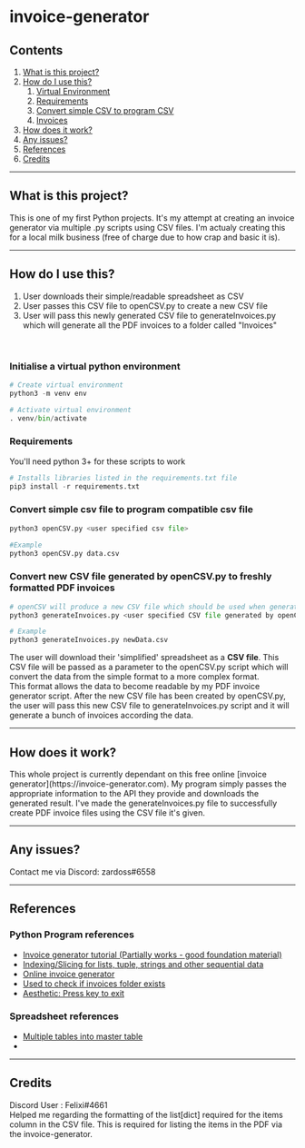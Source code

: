 # invoice-generator

<h2>Contents</h2>

1. [What is this project?](#whatisthisproject)
2. [How do I use this?](#howdoiusethis)
    1. [Virtual Environment](#venv)
    2. [Requirements](#requirements)
    3. [Convert simple CSV to program CSV](#conversion)
    4. [Invoices](#invoices)
3. [How does it work?](#howdoesthiswork)
4. [Any issues?](#anyissues)
5. [References](#references)
6. [Credits](#credits)

---

<!-- Section 1 -->
<h2>What is this project?<a name="whatisthisproject"></a></h2>
This is one of my first Python projects. It's my attempt at creating an invoice generator via multiple .py scripts using CSV files. I'm actualy creating this for a local milk business (free of charge due to how crap and basic it is).

---
<!-- Section 2 -->
<h2> How do I use this? <a name="howdoiusethis"></a> </h2>

1. User downloads their simple/readable spreadsheet as CSV
2. User passes this CSV file to openCSV.py to create a new CSV file
3. User will pass this newly generated CSV file to generateInvoices.py which will generate all the PDF invoices to a folder called "Invoices"
</br>
<h3> Initialise a virtual python environment <a name="venv"></a></h3>

```python
# Create virtual environment
python3 -m venv env

# Activate virtual environment
. venv/bin/activate
```

<h3> Requirements <a name="requirements"></a> </h3>
You'll need python 3+ for these scripts to work

```python
# Installs libraries listed in the requirements.txt file
pip3 install -r requirements.txt
```

<h3> Convert simple csv file to program compatible csv file <a name="conversion"></a></h3>

```python
python3 openCSV.py <user specified csv file>

#Example
python3 openCSV.py data.csv
```

<h3> Convert new CSV file generated by openCSV.py to freshly formatted PDF invoices <a name="invoices"></a></h3>

```python
# openCSV will produce a new CSV file which should be used when generating invoices via my script
python3 generateInvoices.py <user specified CSV file generated by openCSV.py>

# Example
python3 generateInvoices.py newData.csv
```

The user will download their 'simplified' spreadsheet as a <b>CSV file</b>. This CSV file will be passed as a parameter to the openCSV.py script which will convert the data from the simple format to a more complex format.
</br >
This format allows the data to become readable by my PDF invoice generator script. After the new CSV file has been created by openCSV.py, the user will pass this new CSV file to generateInvoices.py script and it will generate a bunch of invoices according the data.

---

<h2> How does it work? <a name="howdoesthiswork"></a></h2>
This whole project is currently dependant on this free online [invoice generator](https://invoice-generator.com). My program simply passes the appropriate information to the API they provide and downloads the generated result. I've made the generateInvoices.py file to successfully create PDF invoice files using the CSV file it's given.

---

<h2> Any issues? <a name="anyissues"></a></h2>
Contact me via Discord: zardoss#6558

---

<h2> References <a name="references"></a></h2>
<h3>Python Program references</h3>

- [Invoice generator tutorial (Partially works - good foundation material)](https://www.youtube.com/watch?v=icvjtqoufMM&t=849s)
- [Indexing/Slicing for lists, tuple, strings and other sequential data](https://railsware.com/blog/python-for-machine-learning-indexing-and-slicing-for-lists-tuples-strings-and-other-sequential-types/)
- [Online invoice generator](https://invoice-generator.com)
- [Used to check if invoices folder exists](https://www.guru99.com/python-check-if-file-exists.html)
- [Aesthetic: Press key to exit](https://intellipaat.com/community/5566/how-do-i-make-python-to-wait-for-a-pressed-key)

<h3>Spreadsheet references</h3>

- [Multiple tables into master table](https://www.youtube.com/watch?v=q8awNSYNdq4)
- []()
---

<h2> Credits <a name="credits"></a></h2>
Discord User : Felixi#4661
</br>
Helped me regarding the formatting of the list[dict] required for the items column in the CSV file. This is required for listing the items in the PDF via the invoice-generator.